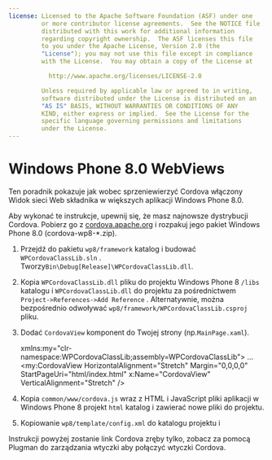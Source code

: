 ```yaml
---
license: Licensed to the Apache Software Foundation (ASF) under one
         or more contributor license agreements.  See the NOTICE file
         distributed with this work for additional information
         regarding copyright ownership.  The ASF licenses this file
         to you under the Apache License, Version 2.0 (the
         "License"); you may not use this file except in compliance
         with the License.  You may obtain a copy of the License at

           http://www.apache.org/licenses/LICENSE-2.0

         Unless required by applicable law or agreed to in writing,
         software distributed under the License is distributed on an
         "AS IS" BASIS, WITHOUT WARRANTIES OR CONDITIONS OF ANY
         KIND, either express or implied.  See the License for the
         specific language governing permissions and limitations
         under the License.
---
```


# Windows Phone 8.0 WebViews

Ten poradnik pokazuje jak wobec sprzeniewierzyć Cordova włączony Widok sieci Web składnika w większych aplikacji Windows Phone 8.0.

Aby wykonać te instrukcje, upewnij się, że masz najnowsze dystrybucji Cordova. Pobierz go z [cordova.apache.org](http://cordova.apache.org) i rozpakuj jego pakiet Windows Phone 8.0 (cordova-wp8-*.zip).

  1. Przejdź do pakietu `wp8/framework` katalog i budować `WPCordovaClassLib.sln` . Tworzy`Bin\Debug[Release]\WPCordovaClassLib.dll`.

  2. Kopia `WPCordovaClassLib.dll` pliku do projektu Windows Phone 8 `/libs` katalogu i `WPCordovaClassLib.dll` do projektu za pośrednictwem `Project->References->Add Reference` . Alternatywnie, można bezpośrednio odwoływać `wp8/framework/WPCordovaClassLib.csproj` pliku.

  3. Dodać `CordovaView` komponent do Twojej strony (np.`MainPage.xaml`).
    
        xmlns:my="clr-namespace:WPCordovaClassLib;assembly=WPCordovaClassLib">
        ...
        <my:CordovaView HorizontalAlignment="Stretch" Margin="0,0,0,0" 
        StartPageUri="html/index.html" x:Name="CordovaView" VerticalAlignment="Stretch" />
        

  4. Kopia `common/www/cordova.js` wraz z HTML i JavaScript pliki aplikacji w Windows Phone 8 projekt `html` katalog i zawierać nowe pliki do projektu.

  5. Kopiowanie `wp8/template/config.xml` do katalogu projektu i

Instrukcji powyżej zostanie link Cordova zręby tylko, zobacz za pomocą Plugman do zarządzania wtyczki aby połączyć wtyczki Cordova.
